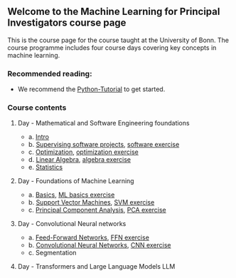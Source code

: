 ## Welcome to the Machine Learning for Principal Investigators course page

This is the course page for the course taught at the University of Bonn.
The course programme includes four course days covering key concepts in machine learning.

### Recommended reading:
- We recommend the [Python-Tutorial](https://docs.python.org/3/tutorial/index.html) to get started.


### Course contents

1. Day - Mathematical and Software Engineering foundations
    - a. [Intro](https://github.com/Machine-Learning-for-PIs/01a_slides_intro/blob/main/build/presentation.pdf)
    - b. [Supervising software projects](https://github.com/Machine-Learning-for-PIs/01b_software_lecture/blob/main/build/presentation.pdf), [software exercise](https://github.com/Machine-Learning-for-PIs/01b_intro_exercise)
    - c. [Optimization](https://github.com/Machine-Learning-for-PIs/01c_slides_optimization/blob/main/presentation.pdf), [optimization exercise](https://github.com/Machine-Learning-for-PIs/01c_exercise_optimization)
    - d. [Linear Algebra](https://github.com/Machine-Learning-for-PIs/01d_lecture_algebra/blob/main/build/presentation.pdf), [algebra exercise](https://github.com/Machine-Learning-for-PIs/01d_exercise_algebra)
    - e. [Statistics](https://github.com/Machine-Learning-for-PIs/01e_lecture_stats/blob/master/build/presentation.pdf)

2. Day - Foundations of Machine Learning
    - a. [Basics](https://github.com/Machine-Learning-for-PIs/02a_lecture_MLbasics/blob/main/build/presentation.pdf), [ML basics exercise](https://github.com/Machine-Learning-for-PIs/02a_exercises_MLbasics)
    - b. [Support Vector Machines](https://github.com/Machine-Learning-for-PIs/02b_lecture_SVM/blob/main/build/presentation.pdf), [SVM exercise](https://github.com/Machine-Learning-for-PIs/02b_exercises_SVM)
    - c. [Principal Component Analysis](https://github.com/Machine-Learning-for-PIs/02c_lecture_PCA/blob/main/build/presentation.pdf), [PCA exercise](https://github.com/Machine-Learning-for-PIs/02c_exercises_PCA)

4. Day - Convolutional Neural networks
   - a. [Feed-Forward Networks](https://github.com/Machine-Learning-for-PIs/03a_lecture_neural-networks/blob/main/build/presentation.pdf), [FFN exercise](https://github.com/Machine-Learning-for-PIs/03a_exercises_neural_networks)
   - b. [Convolutional Neural Networks](https://github.com/Machine-Learning-for-PIs/03b_lecture_cnn/blob/main/build/presentation.pdf), [CNN exercise](https://github.com/Machine-Learning-for-PIs/03b_exercise_cnn)
   - c. Segmentation

6. Day - Transformers and Large Language Models LLM
 
